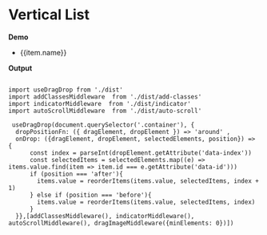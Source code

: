 # Vertical List 

<script setup>
import { ref, shallowRef, triggerRef, watch, watchEffect, reactive, customRef, onMounted, toRef, computed, defineComponent } from 'vue'
import data from './MOCK_DATA_1000.json'
import './styles.css'

import useDragDrop from './src'
import addClassesMiddleware  from './src/add-classes'
import indicatorMiddleware  from './src/indicator'
import autoScrollMiddleware  from './src/auto-scroll'
import dragImageMiddleware  from './src/drag-image'
import { reorderItems }  from './src/utils'


const items = ref(data)
const container = ref(null)

onMounted(() => {
  useDragDrop(container.value, {
  dropPositionFn: ({ dragElement, dropElement }) => 'around' ,
  onDrop: ({dragElement, dropElement, selectedElements, position}) => {
      const index = parseInt(dropElement.getAttribute('data-index'))
      const selectedItems = selectedElements.map((e) => items.value.find(item => item.id === e.getAttribute('data-id')))
      if (position === 'after'){
        items.value = reorderItems(items.value, selectedItems, index + 1)
      } else if (position === 'before'){
        items.value = reorderItems(items.value, selectedItems, index)
      }
  }},[addClassesMiddleware(), indicatorMiddleware(), autoScrollMiddleware(), dragImageMiddleware({minElements: 0})])
})
</script>

**Demo**

<div ref='container' style='overflow: scroll; max-height: 400px; padding-right: 10px;'>
  <ul style="margin: 0">
      <li v-for='(item, index) in items' :key='item.id' :data-id='item.id' :data-index='index'  style='margin: 0;'>
        <span  >{{item.name}} </span>
    </li>
  </ul>
</div>

**Output**

```js{4}

import useDragDrop from './dist'
import addClassesMiddleware  from './dist/add-classes'
import indicatorMiddleware  from './dist/indicator'
import autoScrollMiddleware  from './dist/auto-scroll'

 useDragDrop(document.querySelector('.container'), {
  dropPositionFn: ({ dragElement, dropElement }) => 'around' ,
  onDrop: ({dragElement, dropElement, selectedElements, position}) => {
      const index = parseInt(dropElement.getAttribute('data-index'))
      const selectedItems = selectedElements.map((e) => items.value.find(item => item.id === e.getAttribute('data-id')))
      if (position === 'after'){
        items.value = reorderItems(items.value, selectedItems, index + 1)
      } else if (position === 'before'){
        items.value = reorderItems(items.value, selectedItems, index)
      }
  }},[addClassesMiddleware(), indicatorMiddleware(), autoScrollMiddleware(), dragImageMiddleware({minElements: 0})])

```

